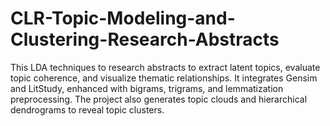# CLR-Topic-Modeling-and-Clustering-Research-Abstracts
This LDA techniques to research abstracts to extract latent topics, evaluate topic coherence, and visualize thematic relationships. It integrates Gensim and LitStudy, enhanced with bigrams, trigrams, and lemmatization preprocessing. The project also generates topic clouds and hierarchical dendrograms to reveal topic clusters.

